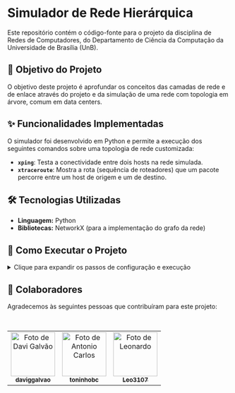 # Simulador de Rede Hierárquica

Este repositório contém o código-fonte para o projeto da disciplina de Redes de Computadores, do Departamento de Ciência da Computação da Universidade de Brasília (UnB).

## 🎯 Objetivo do Projeto

O objetivo deste projeto é aprofundar os conceitos das camadas de rede e de enlace através do projeto e da simulação de uma rede com topologia em árvore, comum em data centers.

## ✨ Funcionalidades Implementadas

O simulador foi desenvolvido em Python e permite a execução dos seguintes comandos sobre uma topologia de rede customizada:

* **`xping`**: Testa a conectividade entre dois hosts na rede simulada. 
* **`xtraceroute`**: Mostra a rota (sequência de roteadores) que um pacote percorre entre um host de origem e um de destino. 

## 🛠️ Tecnologias Utilizadas

* **Linguagem:** Python
* **Bibliotecas:** NetworkX (para a implementação do grafo da rede)

## 🚀 Como Executar o Projeto

<details>
  <summary>Clique para expandir os passos de configuração e execução</summary>
  <br>

### **Pré-requisitos**

-   Python 3.9 ou superior
-   Gerenciador de pacotes `pip` (geralmente incluído com Python)
-   Um IDE ou editor de texto de sua preferência (VS Code, PyCharm, etc.)

---

### **Passos para Configuração e Execução**

1.  **Clone o Repositório:**
    ```bash
    git clone https://github.com/daviggalvao/Projeto-Rede.git
    cd Projeto-Rede
    ```

2.  **Crie e Ative o Ambiente Virtual (venv):**
    * É uma boa prática usar um ambiente virtual para isolar as dependências do projeto.
    * **Crie o ambiente:**
        ```bash
        python3 -m venv venv
        ```
    * **Ative o ambiente:**
        * No Linux ou macOS:
          ```bash
          source venv/bin/activate
          ```
        * No Windows (PowerShell):
          ```powershell
          .\venv\Scripts\Activate.ps1
          ```
        * No Windows (CMD):
          ```cmd
          venv\Scripts\activate.bat
          ```
    * Após ativar, você verá `(venv)` no início do seu prompt do terminal.

3.  **Instale as Dependências:**
    * Com o ambiente virtual ativo, instale a biblioteca `NetworkX`:
        ```bash
        pip install networkx
        ```

4.  **Execute o Simulador:**
    * Execute o script principal para iniciar o programa:
        ```bash
        python3 main.py
        ```

5.  **Utilize o Simulador:**
    * Ao ser executado, o programa apresentará um menu interativo.
    * Você deve primeiro escolher a operação desejada (1 para `xping`, 2 para `xtraceroute`) e, em seguida, fornecer os hosts de origem e destino quando solicitado.
    
    * **Exemplo de uma sessão de uso:**
        ```text
        ===== SIMULADOR DE REDE =====

        Hosts disponíveis: h1, h2, h3, h4, h5, h6, h7, h8, h9, h10

        Opções:
        1. Executar xping
        2. Executar xtraceroute
        3. Sair

        Escolha uma opção (1-3): 1
        Digite o host de origem: h1
        Digite o host de destino: h10

        [XPING] De h1 para h10
        Pacote entregue com sucesso!
        Caminho: h1 → e1 → a1 → Core → a2 → e4 → h10
        Número de saltos: 6
        Latência (RTT) simulada: 140ms

        ===== SIMULADOR DE REDE =====
        (O menu é exibido novamente para a próxima operação)
        Escolha uma opção (1-3): 3
        Encerrando o simulador.
        ```
</details>

## 👥 Colaboradores

Agradecemos às seguintes pessoas que contribuíram para este projeto:

<br>

<table>
  <tr>
    <td align="center">
      <a href="https://github.com/daviggalvao">
        <img src="https://github.com/daviggalvao.png?size=100" width="100px;" alt="Foto de Davi Galvão"/>
        <br />
        <sub>
          <b>daviggalvao</b>
        </sub>
      </a>
    </td>
    <td align="center">
      <a href="https://github.com/toninhobc">
        <img src="https://github.com/toninhobc.png?size=100" width="100px;" alt="Foto de Antonio Carlos"/>
        <br />
        <sub>
          <b>toninhobc</b>
        </sub>
      </a>
    </td>
    <td align="center">
      <a href="https://github.com/Leo3107">
        <img src="https://github.com/Leo3107.png?size=100" width="100px;" alt="Foto de Leonardo"/>
        <br />
        <sub>
          <b>Leo3107</b>
        </sub>
      </a>
    </td>
  </tr>
</table>
